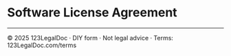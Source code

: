 # Software License Agreement

---

© 2025 123LegalDoc · DIY form · Not legal advice · Terms: 123LegalDoc.com/terms
